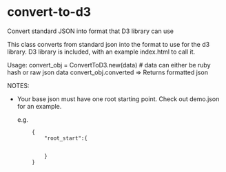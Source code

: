 convert-to-d3
=============

Convert standard JSON into format that D3 library can use

This class converts from standard json into the format to use for the d3 library.
D3 library is included, with an example index.html to call it.

Usage:
convert_obj = ConvertToD3.new(data)  # data can either be ruby hash or raw json data
convert_obj.converted   => Returns formatted json


NOTES:
- Your base json must have one root starting point. Check out demo.json for an example.

    e.g.
```
        {
            "root_start":{


            }
        }
```
